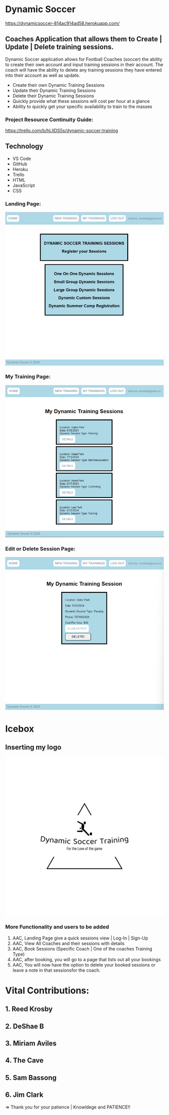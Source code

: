 # Dynamic Soccer
https://dynamicsoccer-814ac914ad58.herokuapp.com/

## Coaches Application that allows them to Create | Update | Delete training sessions.

Dynamic Soccer application allows for Football Coaches (soccer) the ability to create their own account and input training sessions in their account. The coach will have the ability to delete any training sessions they have entered into their account as well as update.

* Create their own Dynamic Training Sessions
* Update their Dynamic Training Sessions
* Delete their Dynamic Training Sessions
* Quickly provide what these sessions will cost per hour at a glance
* Ability to quickly get your specific availability to train to the masses

### Project Resource Continuity Guide:
https://trello.com/b/hLlIDS5s/dynamic-soccer-training


## Technology
* VS Code
* GitHub
* Heroku
* Trello
* HTML
* JavaScript
* CSS

### Landing Page:
![alt text](DynamicSoccer-Home.png)

### My Training Page:
![alt text](My-Training-Page.png)

### Edit or Delete Session Page:
![alt text](Edit-Delete-Page.png)

# Icebox
## Inserting my logo
![alt text](logo-black.png)

### More Functionality and users to be added
1. AAC, Landing Page give a quick sessions view | Log-In | Sign-Up
2. AAC, View All Coaches and their sessions with details
3. AAC, Book Sessions (Specific Coach | One of the coaches Training Type)
4. AAC, after booking, you will go to a page that lists out all your bookings
5. AAC, You will now have the option to delete your booked sessions or leave a note in that sessionsfor the coach.

# Vital Contributions:
## 1. Reed Krosby
## 2. DeShae B
## 3. Miriam Aviles
## 4. The Cave
## 5. Sam Bassong
## 6. Jim Clark
=> Thank you for your patience | Knowldege and PATIENCE!!